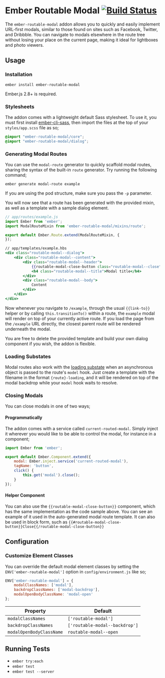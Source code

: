 # Ember Routable Modal [![Build Status](https://travis-ci.org/dbbk/ember-routable-modal.svg?branch=master)](https://travis-ci.org/dbbk/ember-routable-modal)
The `ember-routable-modal` addon allows you to quickly and easily implement URL-first modals, similar to those found on sites such as Facebook, Twitter, and Dribbble. You can navigate to modals elsewhere in the route tree without losing your place on the current page, making it ideal for lightboxes and photo viewers.

## Usage
### Installation
```no-highlight
ember install ember-routable-modal
```
Ember.js 2.8+ is required.

### Stylesheets
The addon comes with a lightweight default Sass stylesheet. To use it, you must first install [ember-cli-sass](https://emberobserver.com/addons/ember-cli-sass), then import the files at the top of your `styles/app.scss` file as so;

```css
@import "ember-routable-modal/core";
@import "ember-routable-modal/dialog";
```

### Generating Modal Routes
You can use the `modal-route` generator to quickly scaffold modal routes, sharing the syntax of the built-in `route` generator. Try running the following command;
```no-highlight
ember generate modal-route example
```

If you are using the pod structure, make sure you pass the `-p` parameter.

You will now see that a route has been generated with the provided mixin, as well as a template with a sample dialog element.

```js
// app/routes/example.js
import Ember from 'ember';
import ModalRouteMixin from 'ember-routable-modal/mixins/route';

export default Ember.Route.extend(ModalRouteMixin, {
});
```

```hbs
// app/templates/example.hbs
<div class="routable-modal--dialog">
    <div class="routable-modal--content">
        <div class="routable-modal--header">
            {{routable-modal-close-button class="routable-modal--close"}}
            <h4 class="routable-modal--title">Modal title</h4>
        </div>
        <div class="routable-modal--body">
            Content
        </div>
    </div>
</div>
```

Now whenever you navigate to `/example`, through the usual `{{link-to}}` helper or by calling `this.transitionTo()` within a route, the `example` modal will render on top of your currently active route. If you load the page from the `/example` URL directly, the closest parent route will be rendered underneath the modal.

You are free to delete the provided template and build your own dialog component if you wish, the addon is flexible.

### Loading Substates
Modal routes also work with the [loading substate](https://guides.emberjs.com/v2.10.0/routing/loading-and-error-substates/) when an asynchronous object is passed to the route's `model` hook. Just create a template with the filename in the format `{route}-loading`, and it will be rendered on top of the modal backdrop while your `model` hook waits to resolve.

### Closing Modals
You can close modals in one of two ways;

#### Programmatically
The addon comes with a service called `current-routed-modal`. Simply inject it wherever you would like to be able to control the modal, for instance in a component;

```js
import Ember from 'ember';

export default Ember.Component.extend({
    modal: Ember.inject.service('current-routed-modal'),
    tagName: 'button',
    click() {
        this.get('modal').close();
    }
});
```

#### Helper Component
You can also use the `{{routable-modal-close-button}}` component, which has the same implementation as the code sample above. You can see an example of it used in the auto-generated modal route template. It can also be used in block form, such as `{{#routable-modal-close-button}}Close{{/routable-modal-close-button}}`

## Configuration
### Customize Element Classes
You can override the default modal element classes by setting the `ENV['ember-routable-modal']` option in `config/environment.js` like so;

```js
ENV['ember-routable-modal'] = {
    modalClassNames: ['modal'],
    backdropClassNames: ['modal-backdrop'],
    modalOpenBodyClassName: 'modal-open'
};
```
Property|Default
--------|-------
`modalClassNames`|`['routable-modal']`
`backdropClassNames`|`['routable-modal--backdrop']`
`modalOpenBodyClassName`|`routable-modal--open`

## Running Tests

* `ember try:each`
* `ember test`
* `ember test --server`
